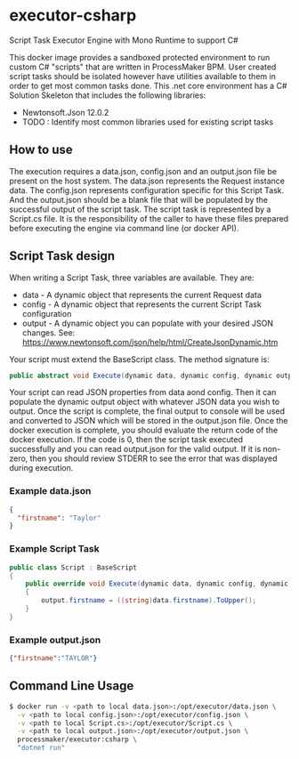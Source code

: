 # executor-csharp
Script Task Executor Engine with Mono Runtime to support C#

This docker image provides a sandboxed protected environment to run custom C# "scripts" that are written in ProcessMaker BPM.
User created script tasks should be isolated however have utilities available to them in order to get most common tasks done. This 
.net core environment has a C# Solution Skeleton that includes the following libraries:

- Newtonsoft.Json 12.0.2
- TODO : Identify most common libraries used for existing script tasks

## How to use
The execution requires a data.json, config.json and an output.json file be present on the host system. The data.json represents the 
Request instance data.  The config.json represents configuration specific for this Script Task. And the output.json should be a blank 
file that will be populated by the successful output of the script task. The script task is represented by a Script.cs file.
It is the responsibility of the caller to have these files prepared before executing the engine via command line (or docker API).

## Script Task design
When writing a Script Task, three variables are available.  They are:

- data - A dynamic object that represents the current Request data
- config - A dynamic object that represents the current Script Task configuration
- output - A dynamic object you can populate with your desired JSON changes. See: https://www.newtonsoft.com/json/help/html/CreateJsonDynamic.htm

Your script must extend the BaseScript class. The method signature is:
```csharp
public abstract void Execute(dynamic data, dynamic config, dynamic output)
```
Your script can read JSON properties from data aond config. Then it can populate the dynamic output object with whatever JSON data you wish to output.
 Once the script is complete, the final output to console will be used and converted to JSON which
will be stored in the output.json file.  Once the docker execution is complete, you should evaluate the return code of the docker execution. 
If the code is 0, then the script task executed successfully and you can read output.json for the valid output.  If it is non-zero,
then you should review STDERR to see the error that was displayed during execution.

### Example data.json
```json
{
  "firstname": "Taylor"
}
```

### Example Script Task
```csharp
public class Script : BaseScript
{
    public override void Execute(dynamic data, dynamic config, dynamic output)
    {
        output.firstname = ((string)data.firstname).ToUpper();
    }
}
```

### Example output.json
```json
{"firstname":"TAYLOR"}
```

## Command Line Usage
```bash
$ docker run -v <path to local data.json>:/opt/executor/data.json \
  -v <path to local config.json>:/opt/executor/config.json \
  -v <path to local Script.cs>:/opt/executor/Script.cs \
  -v <path to local output.json>:/opt/executor/output.json \
  processmaker/executor:csharp \
  "dotnet run" 
```
